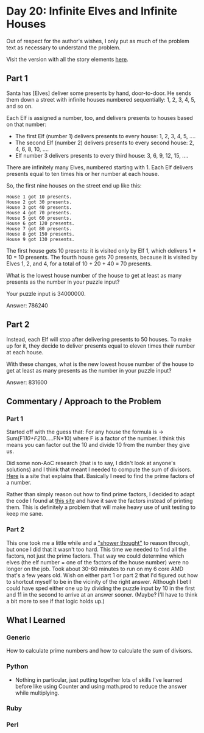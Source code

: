 # Day 20: Infinite Elves and Infinite Houses

Out of respect for the author's wishes, I only put as much of the problem text as necessary to understand the problem.

Visit the version with all the story elements [here](https://adventofcode.com/2015/day/20).

## Part 1
Santa has [Elves] deliver some presents by hand, door-to-door. He sends them down a street with infinite houses numbered sequentially: 1, 2, 3, 4, 5, and so on.

Each Elf is assigned a number, too, and delivers presents to houses based on that number:

- The first Elf (number 1) delivers presents to every house: 1, 2, 3, 4, 5, ....
- The second Elf (number 2) delivers presents to every second house: 2, 4, 6, 8, 10, ....
- Elf number 3 delivers presents to every third house: 3, 6, 9, 12, 15, ....

There are infinitely many Elves, numbered starting with 1. Each Elf delivers presents equal to ten times his or her number at each house.

So, the first nine houses on the street end up like this:

    House 1 got 10 presents.
    House 2 got 30 presents.
    House 3 got 40 presents.
    House 4 got 70 presents.
    House 5 got 60 presents.
    House 6 got 120 presents.
    House 7 got 80 presents.
    House 8 got 150 presents.
    House 9 got 130 presents.

The first house gets 10 presents: it is visited only by Elf 1, which delivers 1 * 10 = 10 presents. The fourth house gets 70 presents, because it is visited by Elves 1, 2, and 4, for a total of 10 + 20 + 40 = 70 presents.

What is the lowest house number of the house to get at least as many presents as the number in your puzzle input?

Your puzzle input is 34000000.

Answer: 786240

## Part 2
Instead, each Elf will stop after delivering presents to 50 houses. To make up for it, they decide to deliver presents equal to eleven times their number at each house.

With these changes, what is the new lowest house number of the house to get at least as many presents as the number in your puzzle input?

Answer: 831600

## Commentary / Approach to the Problem
### Part 1
Started off with the guess that: For any house the formula is -> Sum(F1*10+F2*10…..FN*10) where F is a factor of the number.  I think this means you can factor out the 10 and divide 10 from the number they give us. 

Did some non-AoC research (that is to say, I didn't look at anyone's solutions) and I think that meant I needed to compute the sum of divisors. [Here](https://mathschallenge.net/library/number/sum_of_divisors) is a site that explains that. Basically I need to find the prime factors of a number.

Rather than simply reason out how to find prime factors, I decided to adapt the code I found at [this site](https://www.geeksforgeeks.org/print-all-prime-factors-of-a-given-number/) and have it save the factors instead of printing them. This is definitely a problem that will make heavy use of unit testing to keep me sane. 
### Part 2
This one took me a little while and a ["shower thought"](https://www.urbandictionary.com/define.php?term=showerthought) to reason through, but once I did that it wasn't too hard. This time we needed to find all the factors, not just the prime factors. That way we could determine which elves (the elf number = one of the factors of the house number) were no longer on the job. Took about 30-60 minutes to run on my 6 core AMD that's a few years old. Wish on either part 1 or part 2 that I'd figured out how to shortcut myself to be in the vicinity of the right answer. Although I bet I could have sped either one up by dividing the puzzle input by 10 in the first and 11 in the second to arrive at an answer sooner. (Maybe? I'll have to think a bit more to see if that logic holds up.) 

## What I Learned

### Generic
How to calculate prime numbers and how to calculate the sum of divisors. 

### Python
- Nothing in particular, just putting together lots of skills I've learned before like using Counter and using math.prod to reduce the answer while multiplying.
### Ruby

### Perl

